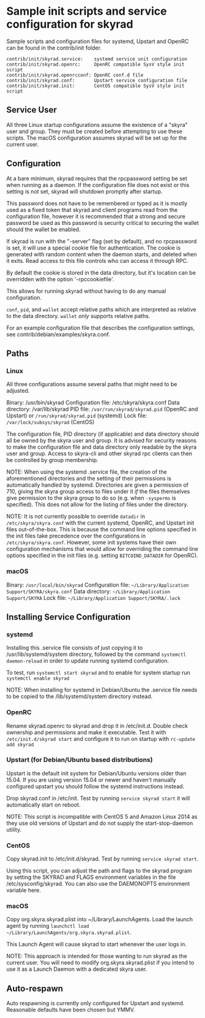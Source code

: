 Sample init scripts and service configuration for skyrad
==========================================================

Sample scripts and configuration files for systemd, Upstart and OpenRC
can be found in the contrib/init folder.

    contrib/init/skyrad.service:    systemd service unit configuration
    contrib/init/skyrad.openrc:     OpenRC compatible SysV style init script
    contrib/init/skyrad.openrcconf: OpenRC conf.d file
    contrib/init/skyrad.conf:       Upstart service configuration file
    contrib/init/skyrad.init:       CentOS compatible SysV style init script

Service User
---------------------------------

All three Linux startup configurations assume the existence of a "skyra" user
and group.  They must be created before attempting to use these scripts.
The macOS configuration assumes skyrad will be set up for the current user.

Configuration
---------------------------------

At a bare minimum, skyrad requires that the rpcpassword setting be set
when running as a daemon.  If the configuration file does not exist or this
setting is not set, skyrad will shutdown promptly after startup.

This password does not have to be remembered or typed as it is mostly used
as a fixed token that skyrad and client programs read from the configuration
file, however it is recommended that a strong and secure password be used
as this password is security critical to securing the wallet should the
wallet be enabled.

If skyrad is run with the "-server" flag (set by default), and no rpcpassword is set,
it will use a special cookie file for authentication. The cookie is generated with random
content when the daemon starts, and deleted when it exits. Read access to this file
controls who can access it through RPC.

By default the cookie is stored in the data directory, but it's location can be overridden
with the option '-rpccookiefile'.

This allows for running skyrad without having to do any manual configuration.

`conf`, `pid`, and `wallet` accept relative paths which are interpreted as
relative to the data directory. `wallet` *only* supports relative paths.

For an example configuration file that describes the configuration settings,
see contrib/debian/examples/skyra.conf.

Paths
---------------------------------

### Linux

All three configurations assume several paths that might need to be adjusted.

Binary:              /usr/bin/skyrad
Configuration file:  /etc/skyra/skyra.conf
Data directory:      /var/lib/skyrad
PID file:            `/var/run/skyrad/skyrad.pid` (OpenRC and Upstart) or `/run/skyrad/skyrad.pid` (systemd)
Lock file:           `/var/lock/subsys/skyrad` (CentOS)

The configuration file, PID directory (if applicable) and data directory
should all be owned by the skyra user and group.  It is advised for security
reasons to make the configuration file and data directory only readable by the
skyra user and group.  Access to skyra-cli and other skyrad rpc clients
can then be controlled by group membership.

NOTE: When using the systemd .service file, the creation of the aforementioned
directories and the setting of their permissions is automatically handled by
systemd. Directories are given a permission of 710, giving the skyra group
access to files under it _if_ the files themselves give permission to the
skyra group to do so (e.g. when `-sysperms` is specified). This does not allow
for the listing of files under the directory.

NOTE: It is not currently possible to override `datadir` in
`/etc/skyra/skyra.conf` with the current systemd, OpenRC, and Upstart init
files out-of-the-box. This is because the command line options specified in the
init files take precedence over the configurations in
`/etc/skyra/skyra.conf`. However, some init systems have their own
configuration mechanisms that would allow for overriding the command line
options specified in the init files (e.g. setting `BITCOIND_DATADIR` for
OpenRC).

### macOS

Binary:              `/usr/local/bin/skyrad`
Configuration file:  `~/Library/Application Support/SKYRA/skyra.conf`
Data directory:      `~/Library/Application Support/SKYRA`
Lock file:           `~/Library/Application Support/SKYRA/.lock`

Installing Service Configuration
-----------------------------------

### systemd

Installing this .service file consists of just copying it to
/usr/lib/systemd/system directory, followed by the command
`systemctl daemon-reload` in order to update running systemd configuration.

To test, run `systemctl start skyrad` and to enable for system startup run
`systemctl enable skyrad`

NOTE: When installing for systemd in Debian/Ubuntu the .service file needs to be copied to the /lib/systemd/system directory instead.

### OpenRC

Rename skyrad.openrc to skyrad and drop it in /etc/init.d.  Double
check ownership and permissions and make it executable.  Test it with
`/etc/init.d/skyrad start` and configure it to run on startup with
`rc-update add skyrad`

### Upstart (for Debian/Ubuntu based distributions)

Upstart is the default init system for Debian/Ubuntu versions older than 15.04. If you are using version 15.04 or newer and haven't manually configured upstart you should follow the systemd instructions instead.

Drop skyrad.conf in /etc/init.  Test by running `service skyrad start`
it will automatically start on reboot.

NOTE: This script is incompatible with CentOS 5 and Amazon Linux 2014 as they
use old versions of Upstart and do not supply the start-stop-daemon utility.

### CentOS

Copy skyrad.init to /etc/init.d/skyrad. Test by running `service skyrad start`.

Using this script, you can adjust the path and flags to the skyrad program by
setting the SKYRAD and FLAGS environment variables in the file
/etc/sysconfig/skyrad. You can also use the DAEMONOPTS environment variable here.

### macOS

Copy org.skyra.skyrad.plist into ~/Library/LaunchAgents. Load the launch agent by
running `launchctl load ~/Library/LaunchAgents/org.skyra.skyrad.plist`.

This Launch Agent will cause skyrad to start whenever the user logs in.

NOTE: This approach is intended for those wanting to run skyrad as the current user.
You will need to modify org.skyra.skyrad.plist if you intend to use it as a
Launch Daemon with a dedicated skyra user.

Auto-respawn
-----------------------------------

Auto respawning is currently only configured for Upstart and systemd.
Reasonable defaults have been chosen but YMMV.
